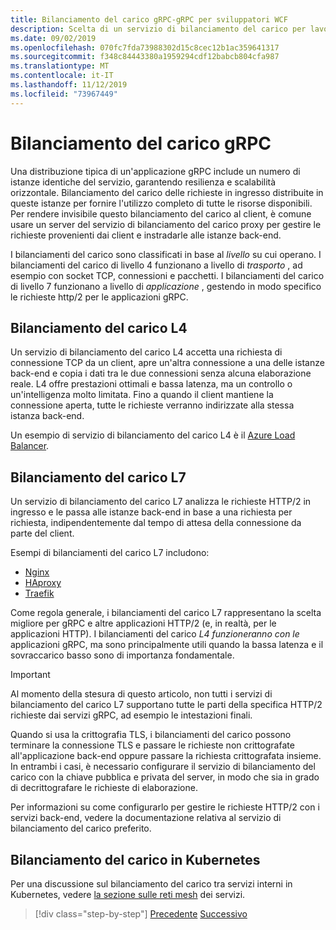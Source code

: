 ```yaml
---
title: Bilanciamento del carico gRPC-gRPC per sviluppatori WCF
description: Scelta di un servizio di bilanciamento del carico per lavorare con i servizi gRPC.
ms.date: 09/02/2019
ms.openlocfilehash: 070fc7fda73988302d15c8cec12b1ac359641317
ms.sourcegitcommit: f348c84443380a1959294cdf12babcb804cfa987
ms.translationtype: MT
ms.contentlocale: it-IT
ms.lasthandoff: 11/12/2019
ms.locfileid: "73967449"
---
```

# <a name="load-balancing-grpc"></a>Bilanciamento del carico gRPC

Una distribuzione tipica di un'applicazione gRPC include un numero di istanze identiche del servizio, garantendo resilienza e scalabilità orizzontale. Bilanciamento del carico delle richieste in ingresso distribuite in queste istanze per fornire l'utilizzo completo di tutte le risorse disponibili. Per rendere invisibile questo bilanciamento del carico al client, è comune usare un server del servizio di bilanciamento del carico proxy per gestire le richieste provenienti dai client e instradarle alle istanze back-end.

I bilanciamenti del carico sono classificati in base al *livello* su cui operano. I bilanciamenti del carico di livello 4 funzionano a livello di *trasporto* , ad esempio con socket TCP, connessioni e pacchetti. I bilanciamenti del carico di livello 7 funzionano a livello di *applicazione* , gestendo in modo specifico le richieste http/2 per le applicazioni gRPC.

## <a name="l4-load-balancers"></a>Bilanciamento del carico L4

Un servizio di bilanciamento del carico L4 accetta una richiesta di connessione TCP da un client, apre un'altra connessione a una delle istanze back-end e copia i dati tra le due connessioni senza alcuna elaborazione reale. L4 offre prestazioni ottimali e bassa latenza, ma un controllo o un'intelligenza molto limitata. Fino a quando il client mantiene la connessione aperta, tutte le richieste verranno indirizzate alla stessa istanza back-end.

Un esempio di servizio di bilanciamento del carico L4 è il [Azure Load Balancer](https://azure.microsoft.com/services/load-balancer/).

## <a name="l7-load-balancers"></a>Bilanciamento del carico L7

Un servizio di bilanciamento del carico L7 analizza le richieste HTTP/2 in ingresso e le passa alle istanze back-end in base a una richiesta per richiesta, indipendentemente dal tempo di attesa della connessione da parte del client.

Esempi di bilanciamenti del carico L7 includono:

- [Nginx](https://www.nginx.com/)
- [HAproxy](https://www.haproxy.com/)
- [Traefik](https://traefik.io/)

Come regola generale, i bilanciamenti del carico L7 rappresentano la scelta migliore per gRPC e altre applicazioni HTTP/2 (e, in realtà, per le applicazioni HTTP). I bilanciamenti del carico *L4 funzioneranno con le* applicazioni gRPC, ma sono principalmente utili quando la bassa latenza e il sovraccarico basso sono di importanza fondamentale.

> [!IMPORTANT]
> Al momento della stesura di questo articolo, non tutti i servizi di bilanciamento del carico L7 supportano tutte le parti della specifica HTTP/2 richieste dai servizi gRPC, ad esempio le intestazioni finali.

Quando si usa la crittografia TLS, i bilanciamenti del carico possono terminare la connessione TLS e passare le richieste non crittografate all'applicazione back-end oppure passare la richiesta crittografata insieme. In entrambi i casi, è necessario configurare il servizio di bilanciamento del carico con la chiave pubblica e privata del server, in modo che sia in grado di decrittografare le richieste di elaborazione.

Per informazioni su come configurarlo per gestire le richieste HTTP/2 con i servizi back-end, vedere la documentazione relativa al servizio di bilanciamento del carico preferito.

## <a name="load-balancing-within-kubernetes"></a>Bilanciamento del carico in Kubernetes

Per una discussione sul bilanciamento del carico tra servizi interni in Kubernetes, vedere [la sezione sulle reti mesh](service-mesh.md) dei servizi.

>[!div class="step-by-step"]
>[Precedente](service-mesh.md)
>[Successivo](application-performance-management.md)

